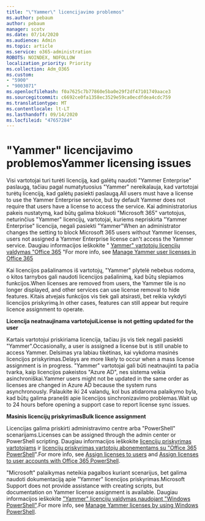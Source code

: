 ```yaml
---
title: "\"Yammer\" licencijavimo problemos"
ms.author: pebaum
author: pebaum
manager: scotv
ms.date: 07/14/2020
ms.audience: Admin
ms.topic: article
ms.service: o365-administration
ROBOTS: NOINDEX, NOFOLLOW
localization_priority: Priority
ms.collection: Adm_O365
ms.custom:
- "5900"
- "9003071"
ms.openlocfilehash: f0a7625c7b77860e5ba0e29f2df47101749aace3
ms.sourcegitcommit: c6692ce0fa1358ec3529e59ca0ecdfdea4cdc759
ms.translationtype: MT
ms.contentlocale: lt-LT
ms.lasthandoff: 09/14/2020
ms.locfileid: "47657284"
---
```

# <a name="yammer-licensing-issues"></a><span data-ttu-id="4e297-102">"Yammer" licencijavimo problemos</span><span class="sxs-lookup"><span data-stu-id="4e297-102">Yammer licensing issues</span></span>

<span data-ttu-id="4e297-103">Visi vartotojai turi turėti licenciją, kad galėtų naudoti "Yammer Enterprise" paslaugą, tačiau pagal numatytuosius "Yammer" nereikalauja, kad vartotojai turėtų licenciją, kad galėtų pasiekti paslaugą.</span><span class="sxs-lookup"><span data-stu-id="4e297-103">All users must have a license to use the Yammer Enterprise service, but by default Yammer does not require that users have a license to access the service.</span></span> <span data-ttu-id="4e297-104">Kai administratorius pakeis nustatymą, kad būtų galima blokuoti "Microsoft 365" vartotojus, neturinčius "Yammer" licencijų, vartotojai, kuriems nepriskirta "Yammer Enterprise" licencija, negali pasiekti "Yammer"</span><span class="sxs-lookup"><span data-stu-id="4e297-104">When an administrator changes the setting to block Microsoft 365 users without Yammer licenses, users not assigned a Yammer Enterprise license can't access the Yammer service.</span></span> <span data-ttu-id="4e297-105">Daugiau informacijos ieškokite " [Yammer" vartotojų licencijų valdymas "Office 365](https://docs.microsoft.com/yammer/manage-yammer-users/manage-yammer-licenses-in-office-365) "</span><span class="sxs-lookup"><span data-stu-id="4e297-105">For more info, see [Manage Yammer user licenses in Office 365](https://docs.microsoft.com/yammer/manage-yammer-users/manage-yammer-licenses-in-office-365)</span></span> 

<span data-ttu-id="4e297-106">Kai licencijos pašalinamos iš vartotojų, "Yammer" plytelė nebebus rodoma, o kitos tarnybos gali naudoti licencijos pašalinimą, kad būtų slepiamos funkcijos.</span><span class="sxs-lookup"><span data-stu-id="4e297-106">When licenses are removed from users, the Yammer tile is no longer displayed, and other services can use license removal to hide features.</span></span> <span data-ttu-id="4e297-107">Kitais atvejais funkcijos vis tiek gali atsirasti, bet reikia vykdyti licencijos priskyrimą.</span><span class="sxs-lookup"><span data-stu-id="4e297-107">In other cases, features can still appear but require licence assignment to operate.</span></span>  

<span data-ttu-id="4e297-108">**Licencija neatnaujinama vartotojui**</span><span class="sxs-lookup"><span data-stu-id="4e297-108">**License is not getting updated for the user**</span></span>  

<span data-ttu-id="4e297-109">Kartais vartotojui priskiriama licencija, tačiau jis vis tiek negali pasiekti "Yammer".</span><span class="sxs-lookup"><span data-stu-id="4e297-109">Occasionally, a user is assigned a license but is still unable to access Yammer.</span></span> <span data-ttu-id="4e297-110">Delsimas yra labiau tikėtinas, kai vykdoma masinės licencijos priskyrimas.</span><span class="sxs-lookup"><span data-stu-id="4e297-110">Delays are more likely to occur when a mass license assignment is in progress.</span></span> <span data-ttu-id="4e297-111">"Yammer" vartotojai gali būti neatnaujinti ta pačia tvarka, kaip licencijos pakeistos "Azure AD", nes sistema veikia asinchroniškai.</span><span class="sxs-lookup"><span data-stu-id="4e297-111">Yammer users might not be updated in the same order as licenses are changed in Azure AD because the system runs asynchronously.</span></span> <span data-ttu-id="4e297-112">Palaukite iki 24 valandų, kol bus atidaroma palaikymo byla, kad būtų galima pranešti apie licencijos sinchronizavimo problemas.</span><span class="sxs-lookup"><span data-stu-id="4e297-112">Wait up to 24 hours before opening a support case to report license sync issues.</span></span>  

<span data-ttu-id="4e297-113">**Masinis licencijų priskyrimas**</span><span class="sxs-lookup"><span data-stu-id="4e297-113">**Bulk licence assignment**</span></span>  

<span data-ttu-id="4e297-114">Licencijas galima priskirti administravimo centre arba "PowerShell" scenarijams.</span><span class="sxs-lookup"><span data-stu-id="4e297-114">Licenses can be assigned through the admin center or PowerShell scripting.</span></span> <span data-ttu-id="4e297-115">Daugiau informacijos ieškokite [licencijų priskyrimas vartotojams](https://docs.microsoft.com/microsoft-365/admin/manage/assign-licenses-to-users) ir [licencijų priskyrimas vartotojų abonementams su "Office 365 PowerShell](https://docs.microsoft.com/office365/enterprise/powershell/assign-licenses-to-user-accounts-with-office-365-powershell)".</span><span class="sxs-lookup"><span data-stu-id="4e297-115">For more info, see [Assign licenses to users](https://docs.microsoft.com/microsoft-365/admin/manage/assign-licenses-to-users) and [Assign licenses to user accounts with Office 365 PowerShell](https://docs.microsoft.com/office365/enterprise/powershell/assign-licenses-to-user-accounts-with-office-365-powershell).</span></span> 

<span data-ttu-id="4e297-116">"Microsoft" palaikymas neteikia pagalbos kuriant scenarijus, bet galima naudoti dokumentaciją apie "Yammer" licencijos priskyrimas.</span><span class="sxs-lookup"><span data-stu-id="4e297-116">Microsoft Support does not provide assistance with creating scripts, but documentation on Yammer license assignment is available.</span></span> <span data-ttu-id="4e297-117">Daugiau informacijos ieškokite ["Yammer" licencijų valdymas naudojant "Windows PowerShell"](https://docs.microsoft.com/yammer/manage-yammer-users/manage-yammer-licenses-in-office-365#manage-yammer-licenses-by-using-windows-powershell).</span><span class="sxs-lookup"><span data-stu-id="4e297-117">For more info, see [Manage Yammer licenses by using Windows PowerShell](https://docs.microsoft.com/yammer/manage-yammer-users/manage-yammer-licenses-in-office-365#manage-yammer-licenses-by-using-windows-powershell).</span></span>